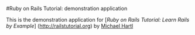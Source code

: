 #Ruby on Rails Tutorial: demonstration application

This is the demonstration application for [*Ruby on Rails Tutorial: Learn Rails by Example*]
(http://railstutorial.org) by [Michael Hartl](http://michaelhartl.com)